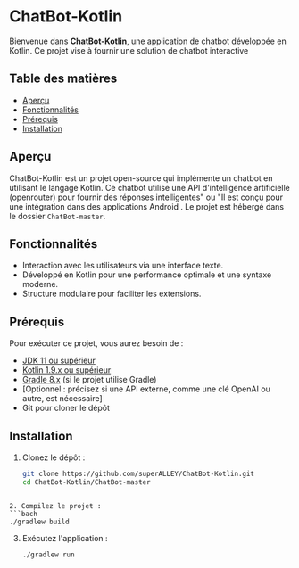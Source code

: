 # ChatBot-Kotlin

Bienvenue dans **ChatBot-Kotlin**, une application de chatbot développée en Kotlin. Ce projet vise à fournir une solution de chatbot interactive

## Table des matières
- [Aperçu](#aperçu)
- [Fonctionnalités](#fonctionnalités)
- [Prérequis](#prérequis)
- [Installation](#installation)

## Aperçu
ChatBot-Kotlin est un projet open-source qui implémente un chatbot en utilisant le langage Kotlin. 
Ce chatbot utilise une API d'intelligence  artificielle (openrouter) pour fournir des réponses intelligentes" ou "Il est conçu pour une intégration dans des applications Android
. Le projet est hébergé dans le dossier `ChatBot-master`.

## Fonctionnalités
- Interaction avec les utilisateurs via une interface texte.
- Développé en Kotlin pour une performance optimale et une syntaxe moderne.
- Structure modulaire pour faciliter les extensions.

## Prérequis
Pour exécuter ce projet, vous aurez besoin de :
- [JDK 11 ou supérieur](https://www.oracle.com/java/technologies/javase-jdk11-downloads.html)
- [Kotlin 1.9.x ou supérieur](https://kotlinlang.org/docs/releases.html)
- [Gradle 8.x](https://gradle.org/install/) (si le projet utilise Gradle)
- [Optionnel : précisez si une API externe, comme une clé OpenAI ou autre, est nécessaire]
- Git pour cloner le dépôt

## Installation
1. Clonez le dépôt :
   ```bash
   git clone https://github.com/superALLEY/ChatBot-Kotlin.git
   cd ChatBot-Kotlin/ChatBot-master
  ```

2. Compilez le projet :
  ```bach
  ./gradlew build
```
3. Exécutez l'application :
   ```
   ./gradlew run
   ```
